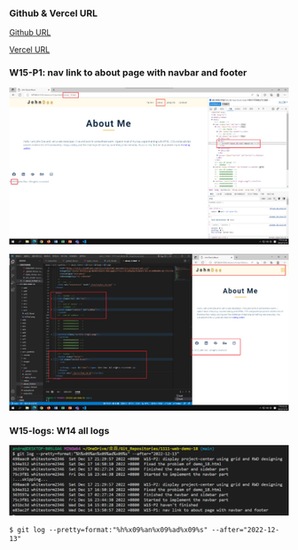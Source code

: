### Github & Vercel URL

[Github URL](https://github.com/whitestorm2346/1111-web-demo-18)

[Vercel URL](https://1111-web-demo-18-m55w.vercel.app/)

### W15-P1: nav link to about page with navbar and footer

![](w15-p1-1.png)

![](w15-p1-2.png)

### W15-logs: W14 all logs

![](w15-logs.png)

```
$ git log --pretty=format:"%h%x09%an%x09%ad%x09%s" --after="2022-12-13"
```
